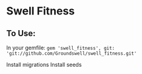 # Swell Fitness


## To Use:

In your gemfile: `gem 'swell_fitness', git: 'git://github.com/Groundswell/swell_fitness.git'`

Install migrations
Install seeds
